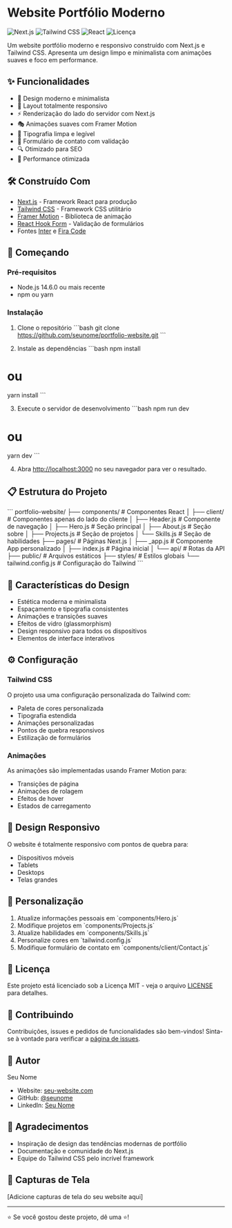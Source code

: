 # Website Portfólio Moderno

![Next.js](https://img.shields.io/badge/Next.js-13-black)
![Tailwind CSS](https://img.shields.io/badge/Tailwind_CSS-3-38B2AC)
![React](https://img.shields.io/badge/React-18-61DAFB)
![Licença](https://img.shields.io/badge/Licença-MIT-blue)

Um website portfólio moderno e responsivo construído com Next.js e Tailwind CSS. Apresenta um design limpo e minimalista com animações suaves e foco em performance.

## ✨ Funcionalidades

- 🎨 Design moderno e minimalista
- 📱 Layout totalmente responsivo
- ⚡ Renderização do lado do servidor com Next.js
- 🎭 Animações suaves com Framer Motion
- 🌙 Tipografia limpa e legível
- 📝 Formulário de contato com validação
- 🔍 Otimizado para SEO
- 🚀 Performance otimizada

## 🛠️ Construído Com

- [Next.js](https://nextjs.org/) - Framework React para produção
- [Tailwind CSS](https://tailwindcss.com/) - Framework CSS utilitário
- [Framer Motion](https://www.framer.com/motion/) - Biblioteca de animação
- [React Hook Form](https://react-hook-form.com/) - Validação de formulários
- Fontes [Inter](https://fonts.google.com/specimen/Inter) e [Fira Code](https://fonts.google.com/specimen/Fira+Code)

## 🚀 Começando

### Pré-requisitos

- Node.js 14.6.0 ou mais recente
- npm ou yarn

### Instalação

1. Clone o repositório
\`\`\`bash
git clone https://github.com/seunome/portfolio-website.git
\`\`\`

2. Instale as dependências
\`\`\`bash
npm install
# ou
yarn install
\`\`\`

3. Execute o servidor de desenvolvimento
\`\`\`bash
npm run dev
# ou
yarn dev
\`\`\`

4. Abra [http://localhost:3000](http://localhost:3000) no seu navegador para ver o resultado.

## 📋 Estrutura do Projeto

\`\`\`
portfolio-website/
├── components/          # Componentes React
│   ├── client/         # Componentes apenas do lado do cliente
│   ├── Header.js       # Componente de navegação
│   ├── Hero.js         # Seção principal
│   ├── About.js        # Seção sobre
│   ├── Projects.js     # Seção de projetos
│   └── Skills.js       # Seção de habilidades
├── pages/              # Páginas Next.js
│   ├── _app.js         # Componente App personalizado
│   ├── index.js        # Página inicial
│   └── api/            # Rotas da API
├── public/             # Arquivos estáticos
├── styles/             # Estilos globais
└── tailwind.config.js  # Configuração do Tailwind
\`\`\`

## 🎨 Características do Design

- Estética moderna e minimalista
- Espaçamento e tipografia consistentes
- Animações e transições suaves
- Efeitos de vidro (glassmorphism)
- Design responsivo para todos os dispositivos
- Elementos de interface interativos

## ⚙️ Configuração

### Tailwind CSS

O projeto usa uma configuração personalizada do Tailwind com:
- Paleta de cores personalizada
- Tipografia estendida
- Animações personalizadas
- Pontos de quebra responsivos
- Estilização de formulários

### Animações

As animações são implementadas usando Framer Motion para:
- Transições de página
- Animações de rolagem
- Efeitos de hover
- Estados de carregamento

## 📱 Design Responsivo

O website é totalmente responsivo com pontos de quebra para:
- Dispositivos móveis
- Tablets
- Desktops
- Telas grandes

## 🔧 Personalização

1. Atualize informações pessoais em \`components/Hero.js\`
2. Modifique projetos em \`components/Projects.js\`
3. Atualize habilidades em \`components/Skills.js\`
4. Personalize cores em \`tailwind.config.js\`
5. Modifique formulário de contato em \`components/client/Contact.js\`

## 📄 Licença

Este projeto está licenciado sob a Licença MIT - veja o arquivo [LICENSE](LICENSE) para detalhes.

## 🤝 Contribuindo

Contribuições, issues e pedidos de funcionalidades são bem-vindos! Sinta-se à vontade para verificar a [página de issues](https://github.com/seunome/portfolio-website/issues).

## 👤 Autor

Seu Nome
- Website: [seu-website.com](https://seu-website.com)
- GitHub: [@seunome](https://github.com/seunome)
- LinkedIn: [Seu Nome](https://linkedin.com/in/seuperfil)

## 🙏 Agradecimentos

- Inspiração de design das tendências modernas de portfólio
- Documentação e comunidade do Next.js
- Equipe do Tailwind CSS pelo incrível framework

## 📸 Capturas de Tela

[Adicione capturas de tela do seu website aqui]

---

⭐️ Se você gostou deste projeto, dê uma ⭐️!